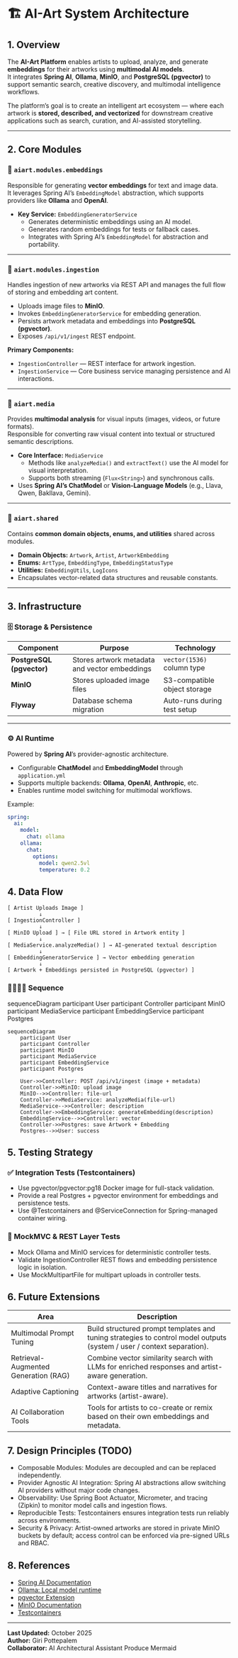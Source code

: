 # 🏗️ AI-Art System Architecture

## 1. Overview

The **AI-Art Platform** enables artists to upload, analyze, and generate **embeddings** for their artworks using **multimodal AI models**.  
It integrates **Spring AI**, **Ollama**, **MinIO**, and **PostgreSQL (pgvector)** to support semantic search, creative discovery, and multimodal intelligence workflows.

The platform’s goal is to create an intelligent art ecosystem — where each artwork is **stored, described, and vectorized** for downstream creative applications such as search, curation, and AI-assisted storytelling.

---

## 2. Core Modules

### 🧠 `aiart.modules.embeddings`
Responsible for generating **vector embeddings** for text and image data.  
It leverages Spring AI’s `EmbeddingModel` abstraction, which supports providers like **Ollama** and **OpenAI**.

- **Key Service:** `EmbeddingGeneratorService`
    - Generates deterministic embeddings using an AI model.
    - Generates random embeddings for tests or fallback cases.
    - Integrates with Spring AI’s `EmbeddingModel` for abstraction and portability.

---

### 🎨 `aiart.modules.ingestion`
Handles ingestion of new artworks via REST API and manages the full flow of storing and embedding art content.

- Uploads image files to **MinIO**.
- Invokes `EmbeddingGeneratorService` for embedding generation.
- Persists artwork metadata and embeddings into **PostgreSQL (pgvector)**.
- Exposes `/api/v1/ingest` REST endpoint.

**Primary Components:**
- `IngestionController` — REST interface for artwork ingestion.
- `IngestionService` — Core business service managing persistence and AI interactions.

---

### 📸 `aiart.media`
Provides **multimodal analysis** for visual inputs (images, videos, or future formats).  
Responsible for converting raw visual content into textual or structured semantic descriptions.

- **Core Interface:** `MediaService`
    - Methods like `analyzeMedia()` and `extractText()` use the AI model for visual interpretation.
    - Supports both streaming (`Flux<String>`) and synchronous calls.
- Uses **Spring AI’s ChatModel** or **Vision-Language Models** (e.g., Llava, Qwen, Bakllava, Gemini).

---

### 🧩 `aiart.shared`
Contains **common domain objects, enums, and utilities** shared across modules.

- **Domain Objects:** `Artwork`, `Artist`, `ArtworkEmbedding`
- **Enums:** `ArtType`, `EmbeddingType`, `EmbeddingStatusType`
- **Utilities:** `EmbeddingUtils`, `LogIcons`
- Encapsulates vector-related data structures and reusable constants.

---

## 3. Infrastructure

### 🗄️ Storage & Persistence
| Component | Purpose | Technology |
|------------|----------|------------|
| **PostgreSQL (pgvector)** | Stores artwork metadata and vector embeddings | `vector(1536)` column type |
| **MinIO** | Stores uploaded image files | S3-compatible object storage |
| **Flyway** | Database schema migration | Auto-runs during test setup |

---

### ⚙️ AI Runtime
Powered by **Spring AI**’s provider-agnostic architecture.

- Configurable **ChatModel** and **EmbeddingModel** through `application.yml`
- Supports multiple backends: **Ollama**, **OpenAI**, **Anthropic**, etc.
- Enables runtime model switching for multimodal workflows.

Example:
```yaml
spring:
  ai:
    model:
      chat: ollama
    ollama:
      chat:
        options:
          model: qwen2.5vl
          temperature: 0.2
```

## 4. Data Flow
```text
[ Artist Uploads Image ]
          ↓
[ IngestionController ]
          ↓
[ MinIO Upload ] → [ File URL stored in Artwork entity ]
          ↓
[ MediaService.analyzeMedia() ] → AI-generated textual description
          ↓
[ EmbeddingGeneratorService ] → Vector embedding generation
          ↓
[ Artwork + Embeddings persisted in PostgreSQL (pgvector) ]
``` 

### 🧜‍♀️🧜‍♂️ Sequence
sequenceDiagram
participant User
participant Controller
participant MinIO
participant MediaService
participant EmbeddingService
participant Postgres

```mermaid
sequenceDiagram
    participant User
    participant Controller
    participant MinIO
    participant MediaService
    participant EmbeddingService
    participant Postgres

    User->>Controller: POST /api/v1/ingest (image + metadata)
    Controller->>MinIO: upload image
    MinIO-->>Controller: file-url
    Controller->>MediaService: analyzeMedia(file-url)
    MediaService-->>Controller: description
    Controller->>EmbeddingService: generateEmbedding(description)
    EmbeddingService-->>Controller: vector
    Controller->>Postgres: save Artwork + Embedding
    Postgres-->>User: success
```

## 5. Testing Strategy
### ✅ Integration Tests (Testcontainers)
- Use pgvector/pgvector:pg18 Docker image for full-stack validation.
- Provide a real Postgres + pgvector environment for embeddings and persistence tests.
- Use @Testcontainers and @ServiceConnection for Spring-managed container wiring.

### 🧪 MockMVC & REST Layer Tests
- Mock Ollama and MinIO services for deterministic controller tests.
- Validate IngestionController REST flows and embedding persistence logic in isolation.
- Use MockMultipartFile for multipart uploads in controller tests.

## 6. Future Extensions
| Area| Description|
|-----|------------|
| Multimodal Prompt Tuning| Build structured prompt templates and tuning strategies to control model outputs (system / user / context separation).|
| Retrieval-Augmented Generation (RAG)	| Combine vector similarity search with LLMs for enriched responses and artist-aware generation.|
| Adaptive Captioning | Context-aware titles and narratives for artworks (artist-aware).|
| AI Collaboration Tools | Tools for artists to co-create or remix based on their own embeddings and metadata.|

## 7. Design Principles (TODO)
- Composable Modules: Modules are decoupled and can be replaced independently.
- Provider Agnostic AI Integration: Spring AI abstractions allow switching AI providers without major code changes.
- Observability: Use Spring Boot Actuator, Micrometer, and tracing (Zipkin) to monitor model calls and ingestion flows.
- Reproducible Tests: Testcontainers ensures integration tests run reliably across environments.
- Security & Privacy: Artist-owned artworks are stored in private MinIO buckets by default; access control can be enforced via pre-signed URLs and RBAC.

## 8. References
- [Spring AI Documentation]()
- [Ollama: Local model runtime]()
- [pgvector Extension]()
- [MinIO Documentation]()
- [Testcontainers]()

---
**Last Updated:** October 2025  
**Author:** Giri Pottepalem  
**Collaborator:** AI Architectural Assistant
Produce Mermaid